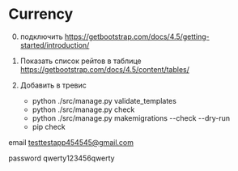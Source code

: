 # Currency

0) подключить https://getbootstrap.com/docs/4.5/getting-started/introduction/

1) Показать список рейтов в таблице https://getbootstrap.com/docs/4.5/content/tables/
2) Добавить в тревис
    - python ./src/manage.py validate_templates
    - python ./src/manage.py check
    - python ./src/manage.py makemigrations --check --dry-run
    - pip check

email testtestapp454545@gmail.com

password qwerty123456qwerty

